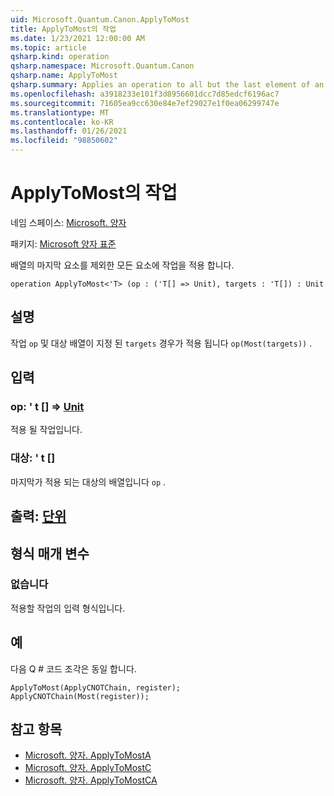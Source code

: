```yaml
---
uid: Microsoft.Quantum.Canon.ApplyToMost
title: ApplyToMost의 작업
ms.date: 1/23/2021 12:00:00 AM
ms.topic: article
qsharp.kind: operation
qsharp.namespace: Microsoft.Quantum.Canon
qsharp.name: ApplyToMost
qsharp.summary: Applies an operation to all but the last element of an array.
ms.openlocfilehash: a3918233e101f3d8956601dcc7d85edcf6196ac7
ms.sourcegitcommit: 71605ea9cc630e84e7ef29027e1f0ea06299747e
ms.translationtype: MT
ms.contentlocale: ko-KR
ms.lasthandoff: 01/26/2021
ms.locfileid: "98850602"
---
```

# <a name="applytomost-operation"></a>ApplyToMost의 작업

네임 스페이스: [Microsoft. 양자](xref:Microsoft.Quantum.Canon)

패키지: [Microsoft 양자 표준](https://nuget.org/packages/Microsoft.Quantum.Standard)


배열의 마지막 요소를 제외한 모든 요소에 작업을 적용 합니다.

```qsharp
operation ApplyToMost<'T> (op : ('T[] => Unit), targets : 'T[]) : Unit
```


## <a name="description"></a>설명

작업 `op` 및 대상 배열이 지정 된 `targets` 경우가 적용 됩니다 `op(Most(targets))` .

## <a name="input"></a>입력

### <a name="op--t--unit"></a>op: ' t [] => [Unit](xref:microsoft.quantum.lang-ref.unit) 

적용 될 작업입니다.


### <a name="targets--t"></a>대상: ' t []

마지막가 적용 되는 대상의 배열입니다 `op` .



## <a name="output--unit"></a>출력: [단위](xref:microsoft.quantum.lang-ref.unit)



## <a name="type-parameters"></a>형식 매개 변수

### <a name="t"></a>없습니다

적용할 작업의 입력 형식입니다.

## <a name="example"></a>예

다음 Q # 코드 조각은 동일 합니다.

```qsharp
ApplyToMost(ApplyCNOTChain, register);
ApplyCNOTChain(Most(register));
```

## <a name="see-also"></a>참고 항목

- [Microsoft. 양자. ApplyToMostA](xref:Microsoft.Quantum.Canon.ApplyToMostA)
- [Microsoft. 양자. ApplyToMostC](xref:Microsoft.Quantum.Canon.ApplyToMostC)
- [Microsoft. 양자. ApplyToMostCA](xref:Microsoft.Quantum.Canon.ApplyToMostCA)